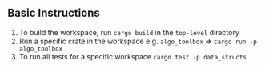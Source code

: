 ## Basic Instructions

1. To build the workspace, run `cargo build` in the `top-level` directory
2. Run a specific crate in the workspace e.g. `algo_toolbox` => `cargo run -p algo_toolbox`
3. To run all tests for a specific workspace `cargo test -p data_structs`


